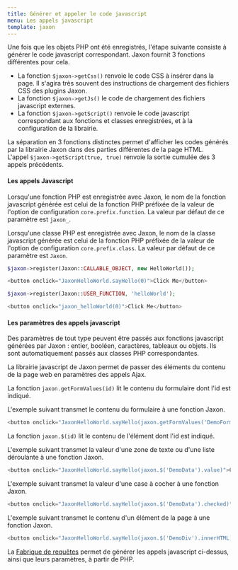 ```yaml
---
title: Générer et appeler le code javascript
menu: Les appels javascript
template: jaxon
---
```


Une fois que les objets PHP ont été enregistrés, l'étape suivante consiste à générer le code javascript correspondant.
Jaxon fournit 3 fonctions différentes pour cela.

- La fonction `$jaxon->getCss()` renvoie le code CSS à insérer dans la page. Il s'agira très souvent des instructions de chargement des fichiers CSS des plugins Jaxon.
- La fonction `$jaxon->getJs()` le code de chargement des fichiers javascript externes.
- La fonction `$jaxon->getScript()` renvoie le code javascript correspondant aux fonctions et classes enregistrées, et à la configuration de la librairie.

La séparation en 3 fonctions distinctes permet d'afficher les codes générés par la librairie Jaxon dans des parties différentes de la page HTML.  
L'appel `$jaxon->getScript(true, true)` renvoie la sortie cumulée des 3 appels précédents.

#### Les appels Javascript

Lorsqu'une fonction PHP est enregistrée avec Jaxon, le nom de la fonction javascript générée est celui de la fonction PHP préfixée de la valeur de l'option de configuration `core.prefix.function`. La valeur par défaut de ce paramètre est `jaxon_`.

Lorsqu'une classe PHP est enregistrée avec Jaxon, le nom de la classe javascript générée est celui de la fonction PHP préfixée de la valeur de l'option de configuration `core.prefix.class`. La valeur par défaut de ce paramètre est `Jaxon`.

```php
$jaxon->register(Jaxon::CALLABLE_OBJECT, new HelloWorld());
```
```javascript
<button onclick="JaxonHelloWorld.sayHello(0)">Click Me</button>
```

```php
$jaxon->register(Jaxon::USER_FUNCTION, 'helloWorld');
```
```javascript
<button onclick="jaxon_helloWorld(0)">Click Me</button>
```

#### Les paramètres des appels javascript

Des paramètres de tout type peuvent être passés aux fonctions javascript générées par Jaxon : entier, booléen, caractères, tableaux ou objets.
Ils sont automatiquement passés aux classes PHP correspondantes.

La librairie javascript de Jaxon permet de passer des éléments du contenu de la page web en paramètres des appels Ajax.

La fonction `jaxon.getFormValues(id)` lit le contenu du formulaire dont l'id est indiqué.

L'exemple suivant transmet le contenu du formulaire à une fonction Jaxon.
```php
<button onclick="JaxonHelloWorld.sayHello(jaxon.getFormValues('DemoForm'))">Click Me</button>
````

La fonction `jaxon.$(id)` lit le contenu de l'élément dont l'id est indiqué.

L'exemple suivant transmet la valeur d'une zone de texte ou d'une liste déroulante à une fonction Jaxon.
```php
<button onclick="JaxonHelloWorld.sayHello(jaxon.$('DemoData').value)">Click Me</button>
````

L'exemple suivant transmet la valeur d'une case à cocher à une fonction Jaxon.
```php
<button onclick="JaxonHelloWorld.sayHello(jaxon.$('DemoData').checked)">Click Me</button>
````

L'exemple suivant transmet le contenu d'un élément de la page à une fonction Jaxon.
```php
<button onclick="JaxonHelloWorld.sayHello(jaxon.$('DemoDiv').innerHTML)">Click Me</button>
````

La [Fabrique de requêtes](/docs/requests/factory) permet de générer les appels javascript ci-dessus, ainsi que leurs paramètres, à partir de PHP.

